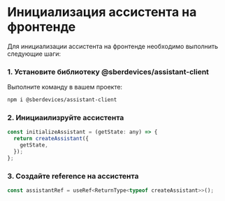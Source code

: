 # Инициализация ассистента на фронтенде

Для инициализации ассистента на фронтенде необходимо выполнить следующие шаги:

### 1. Установите библиотеку @sberdevices/assistant-client

Выполните команду в вашем проекте:

```bash
npm i @sberdevices/assistant-client
```

### 2. Инициаилизруйте ассистента

```Javascript
const initializeAssistant = (getState: any) => { 
  return createAssistant({
    getState,
  });
};
```

### 3. Создайте reference на ассистента

```Javascript
const assistantRef = useRef<ReturnType<typeof createAssistant>>();

```